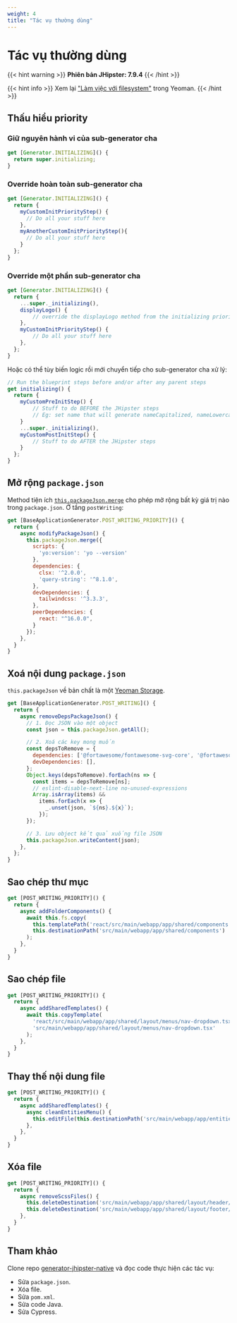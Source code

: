 ```yaml
---
weight: 4
title: "Tác vụ thường dùng"
---
```


# Tác vụ thường dùng

{{< hint warning >}}
**Phiên bản JHipster: 7.9.4**
{{< /hint >}}

{{< hint info >}}
Xem lại ["Làm việc với filesystem"](/docs/fundamentals/yeoman/filesystem) trong Yeoman.
{{< /hint >}}

## Thấu hiểu priority

### Giữ nguyên hành vi của sub-generator cha

```js
get [Generator.INITIALIZING]() {
  return super.initializing;
}
```

### Override hoàn toàn sub-generator cha

```js
get [Generator.INITIALIZING]() {
  return {
    myCustomInitPriorityStep() {
      // Do all your stuff here
    },
    myAnotherCustomInitPriorityStep(){
      // Do all your stuff here
    }
  };
}
```

### Override một phần sub-generator cha

```js
get [Generator.INITIALIZING]() {
  return {
    ...super._initializing(),
    displayLogo() {
        // override the displayLogo method from the initializing priority of JHipster
    },
    myCustomInitPriorityStep() {
        // Do all your stuff here
    },
  };
}
```

Hoặc có thể tùy biến logic rồi mới chuyển tiếp cho sub-generator cha xử lý:

```js
// Run the blueprint steps before and/or after any parent steps
get initializing() {
  return {
    myCustomPreInitStep() {
        // Stuff to do BEFORE the JHipster steps
        // Eg: set name that will generate nameCapitalized, nameLowercase, etc.
    }
    ...super._initializing(),
    myCustomPostInitStep() {
        // Stuff to do AFTER the JHipster steps
    }
  };
}
```

## Mở rộng `package.json`

Method tiện ích [`this.packageJson.merge`](https://yeoman.github.io/generator/Generator.html#packageJson) cho phép mở rộng bất kỳ giá trị nào trong `package.json`. Ở tầng `postWriting`:

```js
get [BaseApplicationGenerator.POST_WRITING_PRIORITY]() {
  return {
    async modifyPackageJson() {
      this.packageJson.merge({
        scripts: {
          'yo:version': 'yo --version'
        },
        dependencies: {
          clsx: '^2.0.0',
          'query-string': '^8.1.0',
        },
        devDependencies: {
          tailwindcss: '^3.3.3',
        },
        peerDependencies: {
          react: "^16.0.0",
        }
      });
    },
  }
}
```

## Xoá nội dung `package.json`

`this.packageJson` về bản chất là một [Yeoman Storage](/docs/fundamentals/yeoman/yeoman-storage).

```js
get [BaseApplicationGenerator.POST_WRITING]() {
  return {
    async removeDepsPackageJson() {
      // 1. Đọc JSON vào một object
      const json = this.packageJson.getAll();

      // 2. Xoá các key mong muốn
      const depsToRemove = {
        dependencies: ['@fortawesome/fontawesome-svg-core', '@fortawesome/free-solid-svg-icons', '@fortawesome/react-fontawesome'],
        devDependencies: [],
      };
      Object.keys(depsToRemove).forEach(ns => {
        const items = depsToRemove[ns];
        // eslint-disable-next-line no-unused-expressions
        Array.isArray(items) &&
          items.forEach(x => {
            _.unset(json, `${ns}.${x}`);
          });
      });

      // 3. Lưu object kết quả xuống file JSON
      this.packageJson.writeContent(json);
    },
  };
}
```

## Sao chép thư mục

```js
get [POST_WRITING_PRIORITY]() {
  return {
    async addFolderComponents() {
      await this.fs.copy(
        this.templatePath('react/src/main/webapp/app/shared/components'),
        this.destinationPath('src/main/webapp/app/shared/components')
      );
    },
  }
}
```

## Sao chép file

```js
get [POST_WRITING_PRIORITY]() {
  return {
    async addSharedTemplates() {
      await this.copyTemplate(
        'react/src/main/webapp/app/shared/layout/menus/nav-dropdown.tsx',
        'src/main/webapp/app/shared/layout/menus/nav-dropdown.tsx'
      );
    },
  }
}
```

## Thay thế nội dung file

```js
get [POST_WRITING_PRIORITY]() {
  return {
    async addSharedTemplates() {
      async cleanEntitiesMenu() {
        this.editFile(this.destinationPath('src/main/webapp/app/entities/menu.tsx'), content => content.replaceAll(' icon="asterisk"', ''));
      },
    },
  }
}
```

## Xóa file

```js
get [POST_WRITING_PRIORITY]() {
  return {
    async removeScssFiles() {
      this.deleteDestination('src/main/webapp/app/shared/layout/header/header.scss');
      this.deleteDestination('src/main/webapp/app/shared/layout/footer/footer.scss');
    },
  }
}
```

## Tham khảo

Clone repo [generator-jhipster-native](https://github.com/jhipster/generator-jhipster-native) và đọc code thực hiện các tác vụ:

- Sửa `package.json`.
- Xóa file.
- Sửa `pom.xml`.
- Sửa code Java.
- Sửa Cypress.
